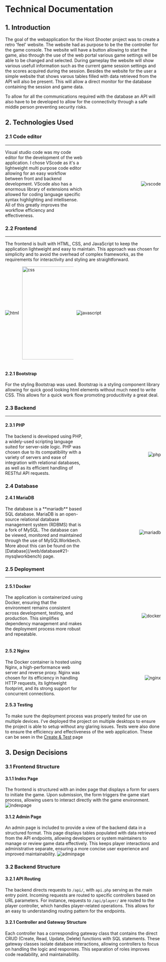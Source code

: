 # Technical Documentation

## 1. Introduction
The goal of the webapplication for the Hoot Shooter project was to create a retro 'feel' website. The website had as purpose to be the the controller for the game console. The website will have a button allowing to start the game, also through the use of the web portal various game settings will be able to be changed and selected. During gameplay the website will show various usefull information such as the current game session settings and the scores acquired during the session. Besides the website for the user a simple website that shows varous tables filled with data retrieved from the API will also be present. This will allow a direct monitor for the database containing the session and game data. 

To allow for all the communications required with the database an API will also have to be developed to allow for the connectivity through a safe middle person preventing security risks.


## 2. Technologies Used

### 2.1 Code editor
---
<div style="display: flex; align-items: center;">
  <div style="flex: 1;">
    Visual studio code was my code editor for the development of the web application. I chose VScode as it's a lightweight multi purpose code editor allowing for an easy workflow between front and backend development. VScode also has a enormous library of extensions which allowed for coding language specific syntax highlighting and intellisense. All of this greatly improves the workflow efficiency and effectiveness.
  </div>
  <div style="flex: 1; text-align: right;">
    <img src="/../assets/images/vscode.jpeg" alt="vscode">
  </div>
</div>


### 2.2 Frontend
---
The frontend is built with HTML, CSS, and JavaScript to keep the application lightweight and easy to maintain. This approach was chosen for simplicity and to avoid the overhead of complex frameworks, as the requirements for interactivity and styling are straightforward.
<br>
<div style="display: flex; align-items: center; gap: 10px; ">
    <img src="/../assets/images/html.png" alt="html" style=" max-width: 33%;" />
    <img src="/../assets/images/css.png" alt="css" style="height: 300px; max-width: 33%;" />
    <img src="/../assets/images/javascript.png" alt="javascript" style="max-width: 33%;" />
</div>
<br>




#### 2.2.1 Bootstrap
For the styling Bootstrap was used. Bootstrap is a styling component library allowing for quick good looking html elements without much need to write CSS. This allows for a quick work flow promoting producitivity a great deal. 


### 2.3 Backend
---
#### 2.3.1 PHP
<div style="display: flex; align-items: center;">
  <div style="flex: 1;">
    The backend is developed using PHP, a widely-used scripting language suited for server-side logic. PHP was chosen due to its compatibility with a variety of servers and ease of integration with relational databases, as well as its efficient handling of RESTful API requests.
  </div>
  <div style="flex: 1; text-align: right;">
    <img src="/../assets/images/php.png" alt="php">
  </div>
</div>

### 2.4 Database
#### 2.4.1 MariaDB
<div style="display: flex; align-items: center;">
  <div style="flex: 1;">
    The database is a **mariadb** based SQL database. MariaDB is an open-source relational database management system (RDBMS) that is a fork of MySQL. The database can be viewed, monitored and maintained through the use of MySQLWorkbech. More about this can be found on the [Database](/web/database#21-mysqlworkbench) page.
  </div>
  <div style="flex: 1; text-align: right;">
    <img src="/../assets/images/mariadb.jpg" alt="mariadb">
  </div>
</div>

### 2.5 Deployment
---
#### 2.5.1 Docker
<div style="display: flex; align-items: center;">
  <div style="flex: 1;">
    The application is containerized using Docker, ensuring that the environment remains consistent across development, testing, and production. This simplifies dependency management and makes the deployment process more robust and repeatable.
  </div>
  <div style="flex: 1; text-align: right;">
    <img src="/../assets/images/docker.png" alt="docker">
  </div>
</div>
<br>

#### 2.5.2 Nginx
<div style="display: flex; align-items: center;">
  <div style="flex: 1;">
    The Docker container is hosted using Nginx, a high-performance web server and reverse proxy. Nginx was chosen for its efficiency in handling HTTP requests, its lightweight footprint, and its strong support for concurrent connections.
  </div>
  <div style="flex: 1; text-align: right;">
    <img src="/../assets/images/nginx.png" alt="nginx">
  </div>
</div>

#### 2.5.3 Testing
To make sure the deployment process was properly tested for use on multiple devices. I've deployed the project on multiple desktops to ensure the project is able to setup without any glaring issues. Tests were also done to ensure the efficiency and effectiveness of the web application. These can be seen in the [Create & Test](../uxd/create_test.md) page





## 3. Design Decisions

### 3.1 Frontend Structure
#### 3.1.1 Index Page
The frontend is structured with an index page that displays a form for users to initiate the game. Upon submission, the form triggers the game start process, allowing users to interact directly with the game environment.
<img src="/../assets/images/indexpage.png" alt="indexpage">

#### 3.1.2 Admin Page
An admin page is included to provide a view of the backend data in a structured format. This page displays tables populated with data retrieved from the API endpoints, allowing developers or system maintainers to manage or review game data effectively. This keeps player interactions and administrative separate, ensuring a more concise user experience and improved maintainability.
<img src="/../assets/images/adminpage.png" alt="adminpage">

### 3.2 Backend Structure
#### 3.2.1 API Routing
The backend directs requests to `/api/`, with `api.php` serving as the main entry point. Incoming requests are routed to specific controllers based on URL parameters. For instance, requests to `/api/player/` are routed to the player controller, which handles player-related operations. This allows for an easy to understanding routing pattern for the endpoints.

#### 3.2.1 Controller and Gateway Structure
Each controller has a corresponding gateway class that contains the direct CRUD (Create, Read, Update, Delete) functions with SQL statements. These gateway classes isolate database interactions, allowing controllers to focus on handling the logic and responses. This separation of roles improves code  readability, and maintainability.

